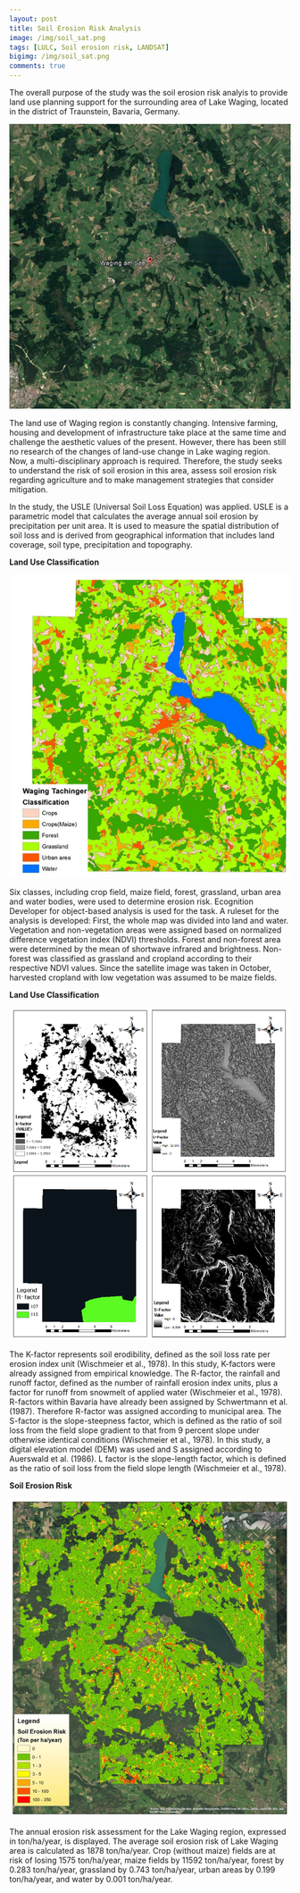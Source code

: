```yaml
---
layout: post
title: Soil Erosion Risk Analysis
image: /img/soil_sat.png
tags: [LULC, Soil erosion risk, LANDSAT]
bigimg: /img/soil_sat.png
comments: true
---
```

The overall purpose of the study was the soil erosion risk analyis to provide land use planning support for the surrounding area of Lake Waging, located in the district of Traunstein, Bavaria, Germany.

![soil_sat](/img/soil_sat.png)

The land use of Waging region is constantly changing. Intensive farming, housing and development of infrastructure take place at the same time and challenge the aesthetic values of the present. However, there has been still no research of the changes of land-use change in Lake waging region. Now, a multi-disciplinary approach is required.
Therefore, the study seeks to understand the risk of soil erosion in this area, assess soil erosion risk regarding agriculture and to make management strategies that consider mitigation.

In the study, the USLE (Universal Soil Loss Equation) was applied. USLE is a parametric model that calculates the average annual soil erosion by precipitation per unit area. It is used to measure the spatial distribution of soil loss and is derived from geographical information that includes land coverage, soil type, precipitation and topography.


**Land Use Classification**

![soil](/img/soil_landuse.jpg)

Six classes, including crop field, maize field, forest, grassland, urban area and water bodies, were used to determine erosion risk. Ecognition Developer for object-based analysis is used for the task. A ruleset for the analysis is developed: First, the whole map was divided into land and water. Vegetation and non-vegetation areas were assigned based on normalized difference vegetation index (NDVI) thresholds. Forest and non-forest area were determined by the mean of shortwave infrared and brightness. Non-forest was classified as grassland and cropland according to their respective NDVI values. Since the satellite image was taken in October, harvested cropland with low vegetation was assumed to be maize fields.

**Land Use Classification**

![soil_universe](/img/soil_universal.png)

The K-factor represents soil erodibility, defined as the soil loss rate per erosion index unit (Wischmeier et al., 1978). In this study, K-factors were already assigned from empirical knowledge.
The R-factor, the rainfall and runoff factor, defined as the number of rainfall erosion index units, plus a factor for runoff from snowmelt of applied water (Wischmeier et al., 1978). R-factors within Bavaria have already been assigned by Schwertmann et al. (1987). Therefore R-factor was assigned according to municipal area.
The S-factor is the slope-steepness factor, which is defined as the ratio of soil loss from the field slope gradient to that from 9 percent slope under otherwise identical conditions (Wischmeier et al., 1978). In this study, a digital elevation model (DEM) was used and S assigned according to Auerswald et al. (1986).
L factor is the slope-length factor, which is defined as the ratio of soil loss from the field slope length (Wischmeier et al., 1978).


**Soil Erosion Risk**

![soil_erosion](/img/soil_risk.jpg)

The annual erosion risk assessment for the Lake Waging region, expressed in ton/ha/year, is displayed. The average soil erosion risk of Lake Waging area is calculated as 1878 ton/ha/year. Crop (without maize) fields are at risk of losing 1575 ton/ha/year, maize fields by 11592 ton/ha/year, forest by 0.283 ton/ha/year, grassland by 0.743 ton/ha/year, urban areas by 0.199 ton/ha/year, and water by 0.001 ton/ha/year.
